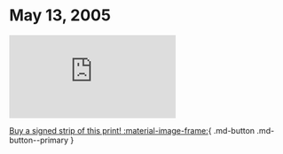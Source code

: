# May 13, 2005

![](https://www.achewood.com/comic.php?date=05132005)

[Buy a signed strip of this print! :material-image-frame:](https://achewood-holiday-pop-up.myshopify.com/products/strip#05132005){ .md-button .md-button--primary }
